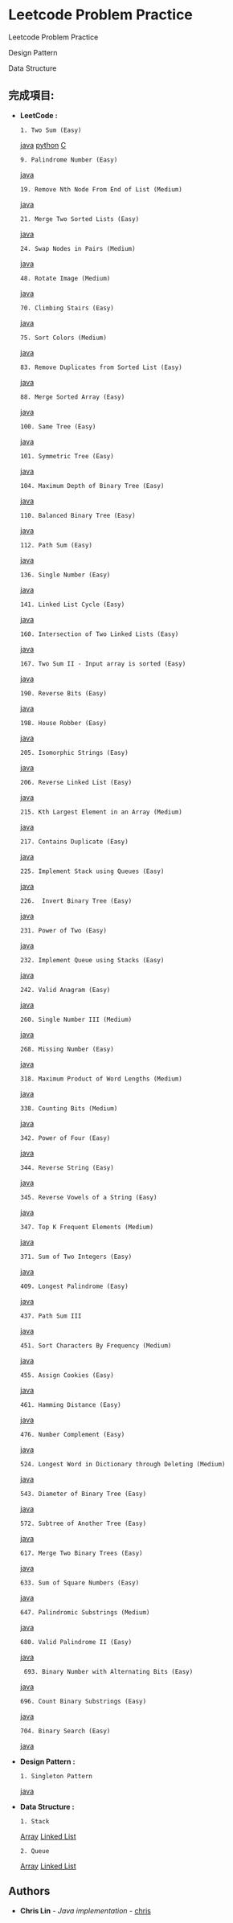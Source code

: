 # Leetcode Problem Practice

Leetcode Problem Practice

Design Pattern

Data Structure

## 完成項目:

*   **LeetCode :**

        1. Two Sum (Easy)
     [java](https://bitbucket.org/dodoggyy/leetcode/src/master/src/com/easy/TwoSum_1.java)      [python](https://bitbucket.org/dodoggyy/leetcode/src/master/Py_src/)
     [C](https://bitbucket.org/dodoggyy/leetcode/src/master/C_src/)
     
        9. Palindrome Number (Easy)
     [java](https://bitbucket.org/dodoggyy/leetcode/src/master/src/com/easy/PalindromeNumber_9.java)
     
        19. Remove Nth Node From End of List (Medium)
     [java](https://bitbucket.org/dodoggyy/leetcode/src/master/src/com/medium/RemoveNthNodeFromEndofList_19.java)
     
        21. Merge Two Sorted Lists (Easy)
     [java](https://bitbucket.org/dodoggyy/leetcode/src/master/src/com/easy/MergeTwoSortedLists_21.java)
     
        24. Swap Nodes in Pairs (Medium)
     [java](https://bitbucket.org/dodoggyy/leetcode/src/master/src/com/medium/SwapNodesinPairs_24.java)
     
        48. Rotate Image (Medium)
     [java](https://bitbucket.org/dodoggyy/leetcode/src/master/src/com/medium/RotateImage_48.java)
     
        70. Climbing Stairs (Easy)
     [java](https://bitbucket.org/dodoggyy/leetcode/src/master/src/com/easy/ClimbingStairs_70.java)
     
        75. Sort Colors (Medium)
     [java](https://bitbucket.org/dodoggyy/leetcode/src/master/src/com/medium/SortColors_75.java)
        
        83. Remove Duplicates from Sorted List (Easy)
     [java](https://bitbucket.org/dodoggyy/leetcode/src/master/src/com/easy/RemoveDuplicatesfromSortedList_83.java)
     
        88. Merge Sorted Array (Easy)
     [java](https://bitbucket.org/dodoggyy/leetcode/src/master/src/com/easy/MergeSortedArray_88.java)
     
        100. Same Tree (Easy)
     [java](https://bitbucket.org/dodoggyy/leetcode/src/master/src/com/easy/SameTree_100.java)
     
        101. Symmetric Tree (Easy)
     [java](https://bitbucket.org/dodoggyy/leetcode/src/master/src/com/easy/SymmetricTree_101.java)
     
     	104. Maximum Depth of Binary Tree (Easy)
     [java](https://bitbucket.org/dodoggyy/leetcode/src/master/src/com/easy/MaximumDepthofBinaryTree_104.java)
     
     	110. Balanced Binary Tree (Easy)
     [java](https://bitbucket.org/dodoggyy/leetcode/src/master/src/com/easy/BalancedBinaryTree_110.java)
     
     	112. Path Sum (Easy)
     [java](https://bitbucket.org/dodoggyy/leetcode/src/master/src/com/easy/PathSum_112.java)
     
        136. Single Number (Easy)
     [java](https://bitbucket.org/dodoggyy/leetcode/src/master/src/com/easy/SingleNumber_136.java)

        141. Linked List Cycle (Easy)
     [java](https://bitbucket.org/dodoggyy/leetcode/src/master/src/com/easy/LinkedListCycle_141.java)
     
        160. Intersection of Two Linked Lists (Easy)
     [java](https://bitbucket.org/dodoggyy/leetcode/src/master/src/com/easy/IntersectionofTwoLinkedLists_160.java)

        167. Two Sum II - Input array is sorted (Easy)
     [java](https://bitbucket.org/dodoggyy/leetcode/src/master/src/com/easy/TwoSumII_167.java)
     
        190. Reverse Bits (Easy)
     [java](https://bitbucket.org/dodoggyy/leetcode/src/master/src/com/easy/ReverseBits_190.java)
     
        198. House Robber (Easy)
     [java](https://bitbucket.org/dodoggyy/leetcode/src/master/src/com/easy/HouseRobber_198.java)
     
        205. Isomorphic Strings (Easy)
     [java](https://bitbucket.org/dodoggyy/leetcode/src/master/src/com/easy/IsomorphicStrings_205.java)
     
        206. Reverse Linked List (Easy)
     [java](https://bitbucket.org/dodoggyy/leetcode/src/master/src/com/easy/ReverseLinkedList_206.java)

        215. Kth Largest Element in an Array (Medium)
     [java](https://bitbucket.org/dodoggyy/leetcode/src/master/src/com/medium/KthLargestElementinanArray_215.java)
     
        217. Contains Duplicate (Easy)
     [java](https://bitbucket.org/dodoggyy/leetcode/src/master/src/com/easy/ContainsDuplicate_217.java)
     
        225. Implement Stack using Queues (Easy)
     [java](https://bitbucket.org/dodoggyy/leetcode/src/master/src/com/easy/ImplementStackUsingQueues_225.java)
     
     	226.  Invert Binary Tree (Easy)
     [java](https://bitbucket.org/dodoggyy/leetcode/src/master/src/com/easy/InvertBinaryTree_226.java)
     
        231. Power of Two (Easy)
     [java](https://bitbucket.org/dodoggyy/leetcode/src/master/src/com/easy/PowerofTwo_231.java)
     
        232. Implement Queue using Stacks (Easy)
     [java](https://bitbucket.org/dodoggyy/leetcode/src/master/src/com/easy/ImplementQueueUsingStacks_232.java)
     
        242. Valid Anagram (Easy)
     [java](https://bitbucket.org/dodoggyy/leetcode/src/master/src/com/easy/ValidAnagram_242.java)
     
        260. Single Number III (Medium)
     [java](https://bitbucket.org/dodoggyy/leetcode/src/master/src/com/medium/SingleNumberIII_260.java)
     
        268. Missing Number (Easy)
     [java](https://bitbucket.org/dodoggyy/leetcode/src/master/src/com/easy/MissingNumber_268.java)
     
        318. Maximum Product of Word Lengths (Medium)
     [java](https://bitbucket.org/dodoggyy/leetcode/src/master/src/com/medium/MaximumProductofWordLengths_318.java)
     
        338. Counting Bits (Medium)
     [java](https://bitbucket.org/dodoggyy/leetcode/src/master/src/com/medium/CountingBits_338.java)
     
        342. Power of Four (Easy)
     [java](https://bitbucket.org/dodoggyy/leetcode/src/master/src/com/easy/PowerofFour_342.java)
     
        344. Reverse String (Easy)
     [java](https://bitbucket.org/dodoggyy/leetcode/src/master/src/com/easy/ReverseString_344.java)

        345. Reverse Vowels of a String (Easy)
     [java](https://bitbucket.org/dodoggyy/leetcode/src/master/src/com/easy/ReverseVowelsOfAString_345.java)
     
        347. Top K Frequent Elements (Medium)
     [java](https://bitbucket.org/dodoggyy/leetcode/src/master/src/com/medium/TopKFrequentElements_347.java)
     
        371. Sum of Two Integers (Easy)
     [java](https://bitbucket.org/dodoggyy/leetcode/src/master/src/com/easy/SumofTwoIntegers_371.java)
     
        409. Longest Palindrome (Easy)
     [java](https://bitbucket.org/dodoggyy/leetcode/src/master/src/com/easy/LongestPalindrome_409.java)
     
     	437. Path Sum III
     [java](https://bitbucket.org/dodoggyy/leetcode/src/master/src/com/easy/PathSumIII_437.java)
     
        451. Sort Characters By Frequency (Medium)
     [java](https://bitbucket.org/dodoggyy/leetcode/src/master/src/com/medium/SortCharactersByFrequency_451.java)
     
        455. Assign Cookies (Easy)
     [java](https://bitbucket.org/dodoggyy/leetcode/src/master/src/com/easy/AssignCookies_455.java)
     
        461. Hamming Distance (Easy)
     [java](https://bitbucket.org/dodoggyy/leetcode/src/master/src/com/easy/HammingDistance_461.java)
     
        476. Number Complement (Easy)
     [java](https://bitbucket.org/dodoggyy/leetcode/src/master/src/com/easy/NumberComplement_476.java)

        524. Longest Word in Dictionary through Deleting (Medium)
     [java](https://bitbucket.org/dodoggyy/leetcode/src/master/src/com/medium/LongestWordinDictionarythroughDeleting_524.java)
     
     	543. Diameter of Binary Tree (Easy)
     [java](https://bitbucket.org/dodoggyy/leetcode/src/master/src/com/easy/DiameterofBinaryTree_543.java)
     
        572. Subtree of Another Tree (Easy)
     [java](https://bitbucket.org/dodoggyy/leetcode/src/master/src/com/easy/SubtreeOfAnotherTree_572.java)
     
     	617. Merge Two Binary Trees (Easy)
     [java](https://bitbucket.org/dodoggyy/leetcode/src/master/src/com/easy/MergeTwoBinaryTrees_617.java)

        633. Sum of Square Numbers (Easy)
     [java](https://bitbucket.org/dodoggyy/leetcode/src/master/src/com/easy/SumOfSquareNumbers_633.java)
     
        647. Palindromic Substrings (Medium)
     [java](https://bitbucket.org/dodoggyy/leetcode/src/master/src/com/medium/PalindromicSubstrings_647.java)

        680. Valid Palindrome II (Easy)
     [java](https://bitbucket.org/dodoggyy/leetcode/src/master/src/com/easy/ValidPalindromeII_680.java)
     
         693. Binary Number with Alternating Bits (Easy)
     [java](https://bitbucket.org/dodoggyy/leetcode/src/master/src/com/easy/BinaryNumberwithAlternatingBits_693.java)
     
        696. Count Binary Substrings (Easy)
     [java](https://bitbucket.org/dodoggyy/leetcode/src/master/src/com/easy/CountBinarySubstrings_696.java)

        704. Binary Search (Easy)
     [java](https://bitbucket.org/dodoggyy/leetcode/src/master/src/com/easy/BinarySearch_704.java)
    
    
*   **Design Pattern :**

        1. Singleton Pattern
     [java](https://bitbucket.org/dodoggyy/leetcode/src/master/src/com/designpattern/SingletonPatternMultiThread.java)

*   **Data Structure :**

        1. Stack
     [Array](https://bitbucket.org/dodoggyy/leetcode/src/master/src/com/datastructure/StackViaArray.java)
     [Linked List](https://bitbucket.org/dodoggyy/leetcode/src/master/src/com/datastructure/StackViaLinkedList.java)
     
        2. Queue
     [Array](https://bitbucket.org/dodoggyy/leetcode/src/master/src/com/datastructure/QueueViaArray.java)
     [Linked List](https://bitbucket.org/dodoggyy/leetcode/src/master/src/com/datastructure/QueueViaLinkedList.java)

## Authors

* **Chris Lin** - *Java implementation* - [chris](https://www.linkedin.com/in/quanliang-lin-5009ba139/)